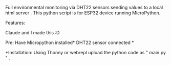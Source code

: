 Full environmental monitoring via DHT22 sensors sending values to a local html server . This python script is for ESP32 device running MicroPython. 

Features: 


Claude and I made this :D 

Pre: Have Micropython installed*
     DHT22 sensor connected *

*Installation: Using Thonny or webrepl upload the python code as " main.py " . 
